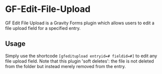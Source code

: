 # GF-Edit-File-Upload
GF Edit File Upload is a Gravity Forms plugin which allows users to edit a file upload field for a specified entry. 

## Usage
Simply use the shortcode `[gfeditupload entryid=# fieldid=#]` to edit any file upload field.
Note that this plugin 'soft deletes': the file is not deleted from the folder but instead merely removed from the entry.
